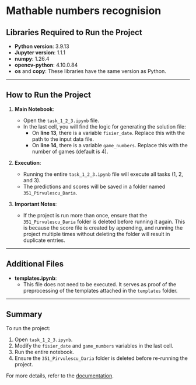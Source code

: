 # Mathable numbers recognision

## Libraries Required to Run the Project

- **Python version**: 3.9.13  
- **Jupyter version**: 1.1.1  
- **numpy**: 1.26.4  
- **opencv-python**: 4.10.0.84  
- **os** and **copy**: These libraries have the same version as Python.  

---

## How to Run the Project

1. **Main Notebook**:  
   - Open the `task_1_2_3.ipynb` file.  
   - In the last cell, you will find the logic for generating the solution file:  
     - On **line 13**, there is a variable `fisier_date`. Replace this with the path to the input data file.  
     - On **line 14**, there is a variable `game_numbers`. Replace this with the number of games (default is 4).  

2. **Execution**:  
   - Running the entire `task_1_2_3.ipynb` file will execute all tasks (1, 2, and 3).  
   - The predictions and scores will be saved in a folder named `351_Pirvulescu_Daria`.  

3. **Important Notes**:  
   - If the project is run more than once, ensure that the `351_Pirvulescu_Daria` folder is deleted before running it again. This is because the score file is created by appending, and running the project multiple times without deleting the folder will result in duplicate entries.  

---

## Additional Files

- **templates.ipynb**:  
   - This file does not need to be executed. It serves as proof of the preprocessing of the templates attached in the `templates` folder.  

---

## Summary

To run the project:  
1. Open `task_1_2_3.ipynb`.  
2. Modify the `fisier_date` and `game_numbers` variables in the last cell.  
3. Run the entire notebook.  
4. Ensure the `351_Pirvulescu_Daria` folder is deleted before re-running the project.  

For more details, refer to the [documentation](https://github.com/dariapirvulescu18/ML-Mathable-game/blob/main/documentatie.pdf).
